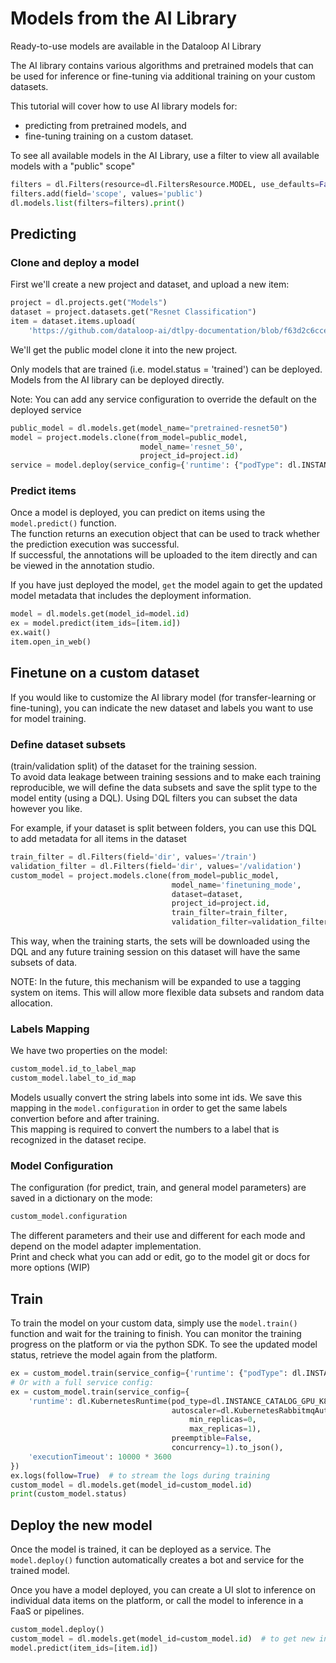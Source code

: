 # Models from the AI Library  
  
Ready-to-use models are available in the Dataloop AI Library  
  
The AI library contains various algorithms and pretrained models that can be used for inference or fine-tuning via additional training on your custom datasets.  
  
This tutorial will cover how to use AI library models for:  
  
- predicting from pretrained models, and  
- fine-tuning training on a custom dataset.  
  
To see all available models in the AI Library, use a filter to view all available models with a "public" scope"  
  

```python
filters = dl.Filters(resource=dl.FiltersResource.MODEL, use_defaults=False)
filters.add(field='scope', values='public')
dl.models.list(filters=filters).print()
```
## Predicting  
  
### Clone and deploy a model  
  
First we'll create a new project and dataset, and upload a new item:  
  

```python
project = dl.projects.get("Models")
dataset = project.datasets.get("Resnet Classification")
item = dataset.items.upload(
    'https://github.com/dataloop-ai/dtlpy-documentation/blob/f63d2c6ccefbde90255d7a00bdf9cda45f24cb6f/assets/images/hamster.jpg?raw=true')
```
  
We'll get the public model clone it into the new project.  
  
Only models that are trained (i.e. model.status = 'trained') can be deployed. Models from the AI library can be deployed directly.  
  
Note: You can add any service configuration to override the default on the deployed service  

```python
public_model = dl.models.get(model_name="pretrained-resnet50")
model = project.models.clone(from_model=public_model,
                             model_name='resnet_50',
                             project_id=project.id)
service = model.deploy(service_config={'runtime': {"podType": dl.INSTANCE_CATALOG_REGULAR_S}})
```
  
### Predict items  
  
Once a model is deployed, you can predict on items using the `model.predict()` function.  
The function returns an execution object that can be used to track whether the prediction execution was successful.  
If successful, the annotations will be uploaded to the item directly and can be viewed in the annotation studio.  
  
If you have just deployed the model, `get` the model again to get the updated model metadata that includes the deployment information.  
  

```python
model = dl.models.get(model_id=model.id)
ex = model.predict(item_ids=[item.id])
ex.wait()
item.open_in_web()
```
  
## Finetune on a custom dataset  
  
If you would like to customize the AI library model (for transfer-learning or fine-tuning), you can indicate the new dataset and labels you want to use for model training.  
  
### Define dataset subsets  
(train/validation split) of the dataset for the training session.  
To avoid data leakage between training sessions and to make each training reproducible, we will define the data subsets and save the split type to the model entity (using a DQL). Using DQL filters you can subset the data however you like.  
  
For example, if your dataset is split between folders, you can use this DQL to add metadata for all items in the dataset  

```python
train_filter = dl.Filters(field='dir', values='/train')
validation_filter = dl.Filters(field='dir', values='/validation')
custom_model = project.models.clone(from_model=public_model,
                                    model_name='finetuning_mode',
                                    dataset=dataset,
                                    project_id=project.id,
                                    train_filter=train_filter,
                                    validation_filter=validation_filter)
```
This way, when the training starts, the sets will be downloaded using the DQL and any future training session on this dataset will have the same subsets of data.  
  
NOTE: In the future, this mechanism will be expanded to use a tagging system on items. This will allow more flexible data subsets and random data allocation.  
  
### Labels Mapping  
We have two properties on the model:  
  
```python  
custom_model.id_to_label_map  
custom_model.label_to_id_map  
```  
  
Models usually convert the string labels into some int ids. We save this mapping in the `model.configuration` in order to get the same labels convertion before and after training.  
This mapping is required to convert the numbers to a label that is recognized in the dataset recipe.  
  
### Model Configuration  
The configuration (for predict, train, and general model parameters) are saved in a dictionary on the mode:  
  
```python  
custom_model.configuration  
```  
  
The different parameters and their use and different for each mode and depend on the model adapter implementation.  
Print and check what you can add or edit, go to the model git or docs for more options (WIP)  
  
## Train  
  
To train the model on your custom data, simply use the `model.train()` function and wait for the training to finish. You can monitor the training progress on the platform or via the python SDK. To see the updated model status, retrieve the model again from the platform.  
  

```python
ex = custom_model.train(service_config={'runtime': {"podType": dl.INSTANCE_CATALOG_REGULAR_S}})
# Or with a full service config:
ex = custom_model.train(service_config={
    'runtime': dl.KubernetesRuntime(pod_type=dl.INSTANCE_CATALOG_GPU_K80_S,
                                    autoscaler=dl.KubernetesRabbitmqAutoscaler(
                                        min_replicas=0,
                                        max_replicas=1),
                                    preemptible=False,
                                    concurrency=1).to_json(),
    'executionTimeout': 10000 * 3600
})
ex.logs(follow=True)  # to stream the logs during training
custom_model = dl.models.get(model_id=custom_model.id)
print(custom_model.status)
```
## Deploy the new model  
  
Once the model is trained, it can be deployed as a service. The `model.deploy()` function automatically creates a bot and service for the trained model.  
  
Once you have a model deployed, you can create a UI slot to inference on individual data items on the platform, or call the model to inference in a FaaS or pipelines.  
  

```python
custom_model.deploy()
custom_model = dl.models.get(model_id=custom_model.id)  # to get new information on the deployed service
model.predict(item_ids=[item.id])
```

